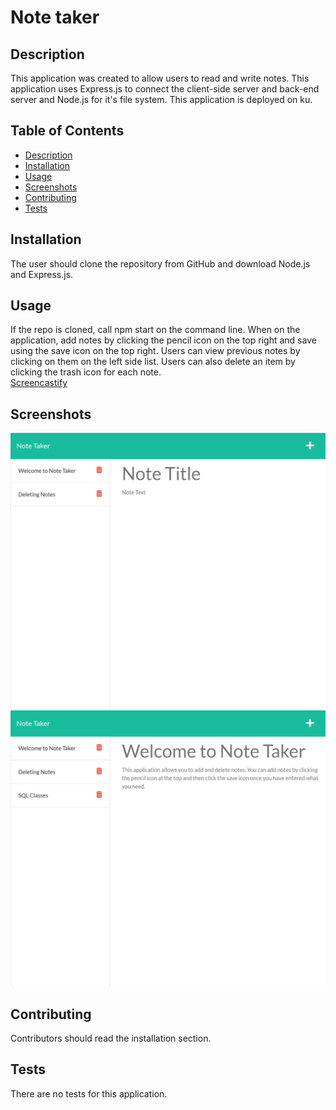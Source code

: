 # Note taker 

## Description 
This application was created to allow users to read and write notes. This application uses Express.js to connect the client-side server and back-end server and Node.js for it's file system. This application is deployed on ku.
 
## Table of Contents
* [Description](#Description)
* [Installation](#installation)
* [Usage](#usage)
* [Screenshots](#screenshots)
* [Contributing](#contributing)
* [Tests](#tests)

## Installation 
The user should clone the repository from GitHub and download Node.js and Express.js. 

## Usage 
If the repo is cloned, call npm start on the command line. When on the application, add notes by clicking the pencil icon on the top right and save using the save icon on the top right. Users can view previous notes by clicking on them on the left side list. Users can also delete an item by clicking the trash icon for each note. <br>
[Screencastify]()

## Screenshots 
![Note Taker](./Assets/images/note1.png)
![Note Taker](./Assets/images/note2.png)

## Contributing 
Contributors should read the installation section.

## Tests
There are no tests for this application. 